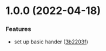# 1.0.0 (2022-04-18)


### Features

* set up basic hander ([3b2203f](https://github.com/xilution/todd-coin-tasks/commit/3b2203fb3130030afd04791dded81d4a73456756))
